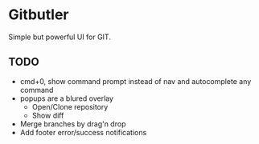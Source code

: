 Gitbutler
=========

Simple but powerful UI for GIT.

TODO
----

- cmd+0, show command prompt instead of nav and autocomplete any command
- popups are a blured overlay
    - Open/Clone repository
    - Show diff
- Merge branches by drag'n drop
- Add footer error/success notifications
